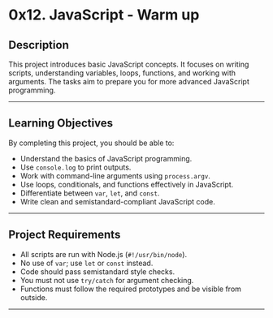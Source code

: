 # 0x12. JavaScript - Warm up

## Description
This project introduces basic JavaScript concepts. It focuses on writing scripts, understanding variables, loops, functions, and working with arguments. The tasks aim to prepare you for more advanced JavaScript programming.

---

## Learning Objectives

By completing this project, you should be able to:

- Understand the basics of JavaScript programming.
- Use `console.log` to print outputs.
- Work with command-line arguments using `process.argv`.
- Use loops, conditionals, and functions effectively in JavaScript.
- Differentiate between `var`, `let`, and `const`.
- Write clean and semistandard-compliant JavaScript code.

---

## Project Requirements

- All scripts are run with Node.js (`#!/usr/bin/node`).
- No use of `var`; use `let` or `const` instead.
- Code should pass semistandard style checks.
- You must not use `try/catch` for argument checking.
- Functions must follow the required prototypes and be visible from outside.

---

